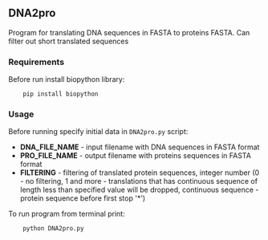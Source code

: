 ## DNA2pro

Program for translating DNA sequences in FASTA to proteins FASTA. Can filter out short translated sequences

### Requirements
Before run install biopython library:

        pip install biopython

### Usage
Before running specify initial data in `DNA2pro.py` script:

- **DNA_FILE_NAME** - input filename with DNA sequences in FASTA format
- **PRO_FILE_NAME** - output filename with proteins sequences in FASTA format
- **FILTERING** - filtering of translated protein sequences, integer number (0 - no filtering, 1 and more - translations that has continuous sequence of length less than specified value will be dropped, continuous sequence - protein sequence before first stop '*')

To run program from terminal print: 

        python DNA2pro.py 
